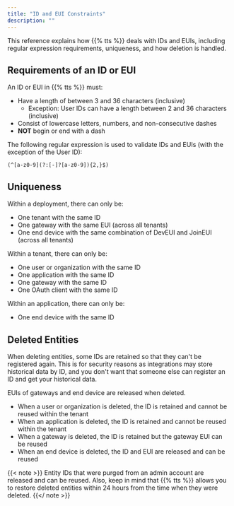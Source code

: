 ```yaml
---
title: "ID and EUI Constraints"
description: ""
---
```


This reference explains how {{% tts %}} deals with IDs and EUIs, including regular expression requirements, uniqueness, and how deletion is handled.

<!--more-->

## Requirements of an ID or EUI

An ID or EUI in {{% tts %}} must:

- Have a length of between 3 and 36 characters (inclusive)
  - Exception: User IDs can have a length between 2 and 36 characters (inclusive)
- Consist of lowercase letters, numbers, and non-consecutive dashes
- **NOT** begin or end with a dash

The following regular expression is used to validate IDs and EUIs (with the exception of the User ID):

`(^[a-z0-9](?:[-]?[a-z0-9]){2,}$)`

## Uniqueness

Within a deployment, there can only be:

- One tenant with the same ID
- One gateway with the same EUI (across all tenants)
- One end device with the same combination of DevEUI and JoinEUI (across all tenants)

Within a tenant, there can only be:

- One user or organization with the same ID
- One application with the same ID
- One gateway with the same ID
- One OAuth client with the same ID

Within an application, there can only be:

- One end device with the same ID

## Deleted Entities

When deleting entities, some IDs are retained so that they can't be registered again. This is for security reasons as integrations may store historical data by ID, and you don't want that someone else can register an ID and get your historical data.

EUIs of gateways and end device are released when deleted.

- When a user or organization is deleted, the ID is retained and cannot be reused within the tenant
- When an application is deleted, the ID is retained and cannot be reused within the tenant
- When a gateway is deleted, the ID is retained but the gateway EUI can be reused
- When an end device is deleted, the ID and EUI are released and can be reused

{{< note >}} Entity IDs that were purged from an admin account are released and can be reused. Also, keep in mind that {{% tts %}} allows you to restore deleted entities within 24 hours from the time when they were deleted. {{</ note >}}